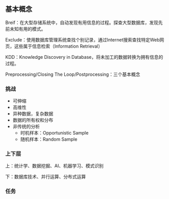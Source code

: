 ## 基本概念

Breif：在大型存储系统中，自动发现有用信息的过程。探查大型数据库，发现先前未知有用的模式。

Exclude：使用数据库管理系统查找个别记录，通过Internet搜索查找特定Web网页，这些属于信息检索（Information Retrieval）

KDD：Knowledge Discovery in Database，将未加工的数据转换为拥有信息的过程。

Preprocessing/Closing The Loop/Postprocessing：三个基本概念

### 挑战

* 可伸缩
* 高维性
* 异种数据，复杂数据
* 数据的所有权和分布
* 非传统的分析
  * 时机样本：Opportunistic Sample
  * 随机样本：Random Sample

### 上下层

上：统计学、数据挖掘、AI、机器学习、模式识别

下：数据库技术、并行运算、分布式运算

### 任务





